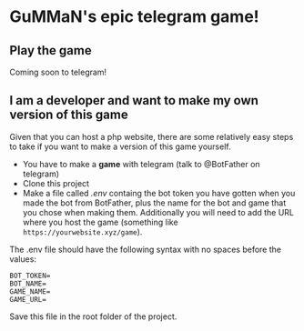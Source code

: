 # GuMMaN's epic telegram game!

## Play the game

Coming soon to telegram!

## I am a developer and want to make my own version of this game

Given that you can host a php website, there are some relatively easy steps to take if you want to make a version of this game yourself.

* You have to make a **game** with telegram (talk to @BotFather on telegram)
* Clone this project
* Make a file called *.env* containg the bot token you have gotten when you made the bot from BotFather, plus the name for the bot and game that you chose when making them. Additionally you will need to add the URL where you host the game (something like `https://yourwebsite.xyz/game`).

The .env file should have the following syntax with no spaces before the values:

```
BOT_TOKEN=
BOT_NAME=
GAME_NAME=
GAME_URL=
```
Save this file in the root folder of the project.